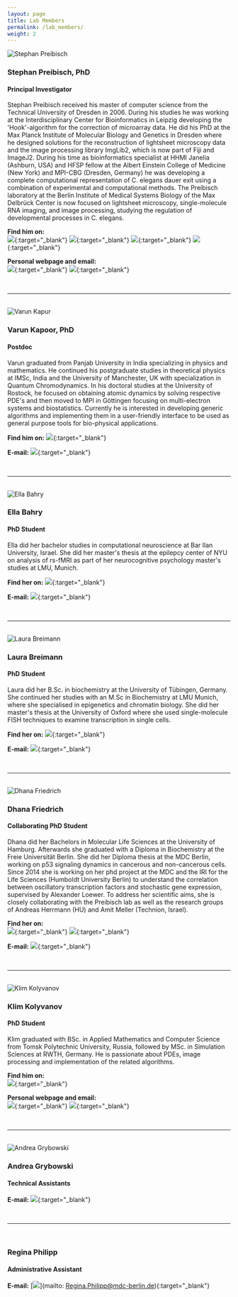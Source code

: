 ```yaml
---
layout: page
title: Lab Members
permalink: /lab_members/
weight: 2
---
```


<div class="row">

  <div class="col-xs-3">
    <img src="http://i.imgur.com/U1xTjsJ.png?1" alt="Stephan Preibisch" class="member-img"/>
  </div>

  <div class="col-xs-9" markdown="1">

### Stephan Preibisch, PhD

#### Principal Investigator

Stephan Preibisch received his master of computer science from the Technical University of Dresden in 2006. During his studies he was working at the Interdisciplinary Center for Bioinformatics in Leipzig developing the 'Hook'-algorithm for the correction of microarray data. He did his PhD at the Max Planck Institute of Molecular Biology and Genetics in Dresden where he designed solutions for the reconstruction of lightsheet microscopy data and the image processing library ImgLib2, which is now part of Fiji and ImageJ2. During his time as bioinformatics specialist at HHMI Janelia (Ashburn, USA) and HFSP fellow at the Albert Einstein College of Medicine (New York) and MPI-CBG (Dresden, Germany) he was developing a complete computational representation of C. elegans dauer exit using a combination of experimental and computational methods. The Preibisch laboratory at the Berlin Institute of Medical Systems Biology of the Max Delbrück Center is now focused on lightsheet microscopy, single-molecule RNA imaging, and image processing, studying the regulation of developmental processes in C. elegans.

**Find him on:**  
[<img src="{{ site.baseurl }}/assets/twitter.png">](https://twitter.com/preibischs){:target="_blank"}
[<img src="{{ site.baseurl }}/assets/youtube.png">](https://www.youtube.com/channel/UCUOeVtJdFsOddNJCZGmgm3g){:target="_blank"}
[<img src="{{ site.baseurl }}/assets/github.png">](https://github.com/StephanPreibisch){:target="_blank"}
[<img src="{{ site.baseurl }}/assets/linkedin.png">](https://de.linkedin.com/in/stephan-preibisch-009a1a4){:target="_blank"}

**Personal webpage and email:**  
[<img src="{{ site.baseurl }}/assets/website.png">](http://www.preibisch.net){:target="_blank"}
[<img src="{{ site.baseurl }}/assets/email.png">](mailto:stephan.preibisch@mdc-berlin.de){:target="_blank"}

  </div>
</div>

<br>

---------------------------------------

<br>

<div class="row">

  <div class="col-xs-3">
    <img src="http://i.imgur.com/GoERyoc.jpg?1" alt="Varun Kapur" class="member-img"/>
  </div>

  <div class="col-xs-9" markdown="1">


### Varun Kapoor, PhD

#### Postdoc

Varun graduated from Panjab University in India specializing in physics and mathematics. He continued his postgraduate studies in theoretical physics at IMSc, India and the University of Manchester, UK with specialization in Quantum Chromodynamics. In his doctoral studies at the University of Rostock, he focused on obtaining atomic dynamics by solving respective PDE's and then moved to MPI in Göttingen focusing on multi-electron systems and biostatistics. Currently he is interested in developing generic algorithms and implementing them in a user-friendly interface to be used as general purpose tools for bio-physical applications.

**Find him on:**
[<img src="{{ site.baseurl }}/assets/github.png">](https://github.com/kapoorlab){:target="_blank"}

**E-mail:** [<img src="{{ site.baseurl }}/assets/email.png">](mailto:Varun.Kapoor@mdc-berlin.de){:target="_blank"}


  </div>
</div>

<br>

---------------------------------------

<br>

<div class="row">

  <div class="col-xs-3">
    <img src="http://i.imgur.com/rhYrijS.jpg" alt="Ella Bahry" class="member-img"/>
  </div>

  <div class="col-xs-9" markdown="1">


### Ella Bahry

#### PhD Student

Ella did her bachelor studies in computational neuroscience at Bar Ilan University, Israel. She did her master's thesis at the epilepcy center of NYU on analysis of rs-fMRI as part of her neurocognitive psychology master's studies at LMU, Munich.

**Find her on:**
[<img src="{{ site.baseurl }}/assets/github.png">](https://github.com/bellonet){:target="_blank"}

**E-mail:** [<img src="{{ site.baseurl }}/assets/email.png">](mailto:ella.bahry@mdc-berlin.de){:target="_blank"}

  </div>
</div>

<br>

---------------------------------------

<br>

<div class="row">

  <div class="col-xs-3">
    <img src="http://i.imgur.com/mr8Jp0r.jpg?1" alt="Laura Breimann" class="member-img"/>
  </div>

  <div class="col-xs-9" markdown="1">


### Laura Breimann

#### PhD Student

Laura did her B.Sc. in biochemistry at the University of Tübingen, Germany. She continued her studies with an M.Sc in Biochemistry at LMU Munich, where she specialised in epigenetics and chromatin biology. She did her master's thesis at the University of Oxford where she used single-molecule FISH techniques to examine transcription in single cells.

**Find her on:**
[<img src="{{ site.baseurl }}/assets/rg.png">](https://www.researchgate.net/profile/Laura_Breimann){:target="_blank"}

**E-mail:** [<img src="{{ site.baseurl }}/assets/email.png">](mailto:laura.breimann@mdc-berlin.de){:target="_blank"}

  </div>
</div>

<br>

---------------------------------------

<br>

<div class="row">

  <div class="col-xs-3">
    <img src="http://i.imgur.com/BeS9yPC.jpg?1" alt="Dhana Friedrich" class="member-img"/>
  </div>

  <div class="col-xs-9" markdown="1">


### Dhana Friedrich

#### Collaborating PhD Student

Dhana did her Bachelors in Molecular Life Sciences at the University of Hamburg. Afterwards she graduated with a Diploma in Biochemistry at the Freie Universität Berlin. She did her Diploma thesis at the MDC Berlin, working on p53 signaling dynamics in cancerous and non-cancerous cells. Since 2014 she is working on her phd project at the MDC and the IRI for the Life Sciences (Humboldt University Berlin) to understand the correlation between oscillatory transcription factors and stochastic gene expression, supervised by Alexander Loewer. To address her scientific aims, she is closely collaborating with the Preibisch lab as well as the research groups of Andreas Herrmann (HU) and Amit Meller (Technion, Israel).

**Find her on:**  
[<img src="{{ site.baseurl }}/assets/linkedin.png">](https://de.linkedin.com/in/dhana-friedrich-81882b101){:target="_blank"}
[<img src="{{ site.baseurl }}/assets/rg.png">](https://www.researchgate.net/profile/Dhana_Friedrich){:target="_blank"}

**E-mail:** [<img src="{{ site.baseurl }}/assets/email.png">](mailto:Dhana.Friedrich@mdc-berlin.de){:target="_blank"}

  </div>
</div>

<br>

---------------------------------------

<br>

<div class="row">

  <div class="col-xs-3">
    <img src="http://i.imgur.com/4vnYSzs.jpg" alt="Klim Kolyvanov" class="member-img"/>
  </div>

  <div class="col-xs-9" markdown="1">

### Klim Kolyvanov

#### PhD Student

Klim graduated with BSc. in Applied Mathematics and Computer Science from Tomsk Polytechnic University, Russia, followed by MSc. in Simulation Sciences at RWTH, Germany. He is passionate about PDEs, image processing and implementation of the related algorithms.

**Find him on:**  
[<img src="{{ site.baseurl }}/assets/github.png">](https://github.com/milkyklim){:target="_blank"}

**Personal webpage and email:**  
[<img src="{{ site.baseurl }}/assets/website.png">](http://milkyklim.com){:target="_blank"}
[<img src="{{ site.baseurl }}/assets/email.png">](mailto:klim.kolyvanov@mdc-berlin.de){:target="_blank"}

  </div>
</div>

<br>

---------------------------------------

<br>

<div class="row">

  <div class="col-xs-3">
    <img src="http://i.imgur.com/cWY0OmC.jpg?1" alt="Andrea Grybowski" class="member-img">
  </div>

  <div class="col-xs-9" markdown="1">


### Andrea Grybowski

#### Technical Assistants

**E-mail:** [<img src="{{ site.baseurl }}/assets/email.png">](mailto:andrea.grybowski@mdc-berlin.de){:target="_blank"}

  </div>
</div>

<br>

---------------------------------------

<br>

<div class="row">

  <div class="col-xs-3">
    <!-- <img src="" alt="Regina Philipp" class="member-img"/> -->
  </div>

  <div class="col-xs-9" markdown="1">


### Regina Philipp

#### Administrative Assistant

**E-mail:** [<img src="{{ site.baseurl }}/assets/email.png">](mailto: Regina.Philipp@mdc-berlin.de){:target="_blank"}

  </div>
</div>

<br>
